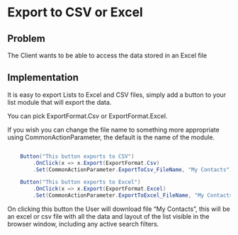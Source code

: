 # Export to CSV or Excel

## Problem

The Client wants to be able to access the data stored in an Excel file

## Implementation

It is easy to export Lists to Excel and CSV files, simply add a button to your list module that will export the data.

You can pick ExportFormat.Csv or ExportFormat.Excel.

If you wish you can change the file name to something more appropriate using CommonActionParameter, the default is the name of the module.

```csharp

    Button("This button exports to CSV")
        .OnClick(x => x.Export(ExportFormat.Csv)
        .Set(CommonActionParameter.ExportToCsv_FileName, "My Contacts"));

    Button("This button exports to Excel")
        .OnClick(x => x.Export(ExportFormat.Excel)
        .Set(CommonActionParameter.ExportToExcel_FileName, "My Contacts"));

```

On clicking this button the User will download file “My Contacts”, this will be an excel or csv file with all the data and layout of the list visible in the browser window, including any active search filters.
